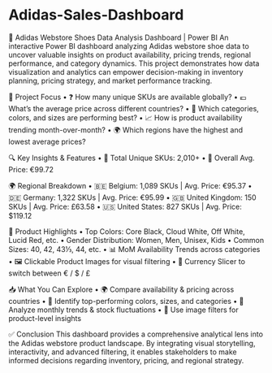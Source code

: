 # Adidas-Sales-Dashboard
👟 Adidas Webstore Shoes Data Analysis Dashboard | Power BI
An interactive Power BI dashboard analyzing Adidas webstore shoe data to uncover valuable insights on product availability, pricing trends, regional performance, and category dynamics.
This project demonstrates how data visualization and analytics can empower decision-making in inventory planning, pricing strategy, and market performance tracking.

🧠 Project Focus
•	❓ How many unique SKUs are available globally?
•	💶 What’s the average price across different countries?
•	🎨 Which categories, colors, and sizes are performing best?
•	📈 How is product availability trending month-over-month?
•	🌍 Which regions have the highest and lowest average prices?

🔍 Key Insights & Features
•	🧾 Total Unique SKUs: 2,010+
•	💸 Overall Avg. Price: €99.72

🌍 Regional Breakdown
•	🇧🇪 Belgium: 1,089 SKUs | Avg. Price: €95.37
•	🇩🇪 Germany: 1,322 SKUs | Avg. Price: €95.99
•	🇬🇧 United Kingdom: 150 SKUs | Avg. Price: £63.58
•	🇺🇸 United States: 827 SKUs | Avg. Price: $119.12

🎨 Product Highlights
•	Top Colors: Core Black, Cloud White, Off White, Lucid Red, etc.
•	Gender Distribution: Women, Men, Unisex, Kids
•	Common Sizes: 40, 42, 43⅓, 44, etc.
•	📊 MoM Availability Trends across categories
•	🖼️ Clickable Product Images for visual filtering
•	💱 Currency Slicer to switch between € / $ / £

📥 What You Can Explore
•	🌍 Compare availability & pricing across countries
•	🎯 Identify top-performing colors, sizes, and categories
•	📅 Analyze monthly trends & stock fluctuations
•	📸 Use image filters for product-level insights

✅ Conclusion
This dashboard provides a comprehensive analytical lens into the Adidas webstore product landscape. By integrating visual storytelling, interactivity, and advanced filtering, it enables stakeholders to make informed decisions regarding inventory, pricing, and regional strategy.


